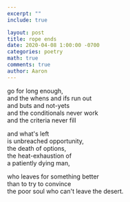 ```yaml
---
excerpt: ""
include: true

layout: post
title: rope ends 
date: 2020-04-08 1:00:00 -0700
categories: poetry
math: true
comments: true
author: Aaron
---
```




go for long enough,  
and the whens and ifs run out  
and buts and not-yets  
and the conditionals never work  
and the criteria never fill  

and what's left  
is unbreached opportunity,  
the death of options,  
the heat-exhaustion of  
a patiently dying man,  

who leaves for something better  
than to try to convince  
the poor soul who can't leave the desert.
